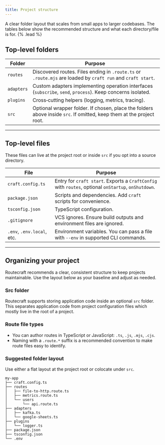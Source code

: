 ```yaml
---
title: Project structure
---
```


A clear folder layout that scales from small apps to larger codebases. The tables below show the recommended structure and what each directory/file is for. {% .lead %}

## Top-level folders

| Folder | Purpose |
| --- | --- |
| `routes` | Discovered routes. Files ending in `.route.ts` or `.route.mjs` are loaded by `craft run` and `craft start`. |
| `adapters` | Custom adapters implementing operation interfaces (`subscribe`, `send`, `process`). Keep concerns isolated. |
| `plugins` | Cross‑cutting helpers (logging, metrics, tracing). |
| `src` | Optional wrapper folder. If chosen, place the folders above inside `src`. If omitted, keep them at the project root. |

---

## Top-level files

These files can live at the project root or inside `src` if you opt into a source directory.

| File | Purpose |
| --- | --- |
| `craft.config.ts` | Entry for `craft start`. Exports a `CraftConfig` with `routes`, optional `onStartup`, `onShutdown`. |
| `package.json` | Scripts and dependencies. Add `craft` scripts for convenience. |
| `tsconfig.json` | TypeScript configuration. |
| `.gitignore` | VCS ignores. Ensure build outputs and environment files are ignored. |
| `.env`, `.env.local`, etc. | Environment variables. You can pass a file with `--env` in supported CLI commands. |

---

## Organizing your project

Routecraft recommends a clear, consistent structure to keep projects maintainable. Use the layout below as your baseline and adjust as needed.

### Src folder
Routecraft supports storing application code inside an optional `src` folder. This separates application code from project configuration files which mostly live in the root of a project.

### Route file types

- You can author routes in TypeScript or JavaScript: `.ts`, `.js`, `.mjs`, `.cjs`.
- Naming with a `.route.*` suffix is a recommended convention to make route files easy to identify.

### Suggested folder layout

Use either a flat layout at the project root or colocate under `src`.

```text
my-app
├── craft.config.ts
├── routes
│   ├── file-to-http.route.ts
│   ├── metrics.route.ts
│   └── users
│       └── api.route.ts
├── adapters
│   ├── kafka.ts
│   └── google-sheets.ts
├── plugins
│   └── logger.ts
├── package.json
├── tsconfig.json
└── .env
```